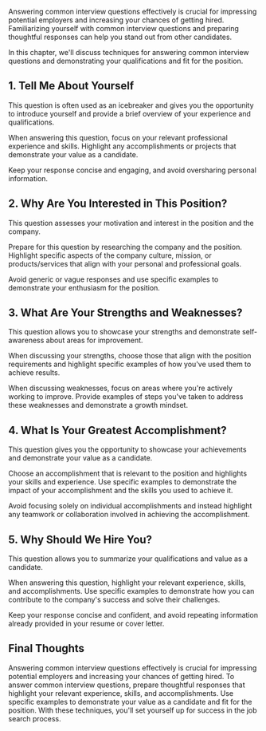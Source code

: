 
Answering common interview questions effectively is crucial for impressing potential employers and increasing your chances of getting hired. Familiarizing yourself with common interview questions and preparing thoughtful responses can help you stand out from other candidates.

In this chapter, we'll discuss techniques for answering common interview questions and demonstrating your qualifications and fit for the position.

1\. Tell Me About Yourself
-------------------------

This question is often used as an icebreaker and gives you the opportunity to introduce yourself and provide a brief overview of your experience and qualifications.

When answering this question, focus on your relevant professional experience and skills. Highlight any accomplishments or projects that demonstrate your value as a candidate.

Keep your response concise and engaging, and avoid oversharing personal information.

2\. Why Are You Interested in This Position?
-------------------------------------------

This question assesses your motivation and interest in the position and the company.

Prepare for this question by researching the company and the position. Highlight specific aspects of the company culture, mission, or products/services that align with your personal and professional goals.

Avoid generic or vague responses and use specific examples to demonstrate your enthusiasm for the position.

3\. What Are Your Strengths and Weaknesses?
------------------------------------------

This question allows you to showcase your strengths and demonstrate self-awareness about areas for improvement.

When discussing your strengths, choose those that align with the position requirements and highlight specific examples of how you've used them to achieve results.

When discussing weaknesses, focus on areas where you're actively working to improve. Provide examples of steps you've taken to address these weaknesses and demonstrate a growth mindset.

4\. What Is Your Greatest Accomplishment?
----------------------------------------

This question gives you the opportunity to showcase your achievements and demonstrate your value as a candidate.

Choose an accomplishment that is relevant to the position and highlights your skills and experience. Use specific examples to demonstrate the impact of your accomplishment and the skills you used to achieve it.

Avoid focusing solely on individual accomplishments and instead highlight any teamwork or collaboration involved in achieving the accomplishment.

5\. Why Should We Hire You?
--------------------------

This question allows you to summarize your qualifications and value as a candidate.

When answering this question, highlight your relevant experience, skills, and accomplishments. Use specific examples to demonstrate how you can contribute to the company's success and solve their challenges.

Keep your response concise and confident, and avoid repeating information already provided in your resume or cover letter.

Final Thoughts
--------------

Answering common interview questions effectively is crucial for impressing potential employers and increasing your chances of getting hired. To answer common interview questions, prepare thoughtful responses that highlight your relevant experience, skills, and accomplishments. Use specific examples to demonstrate your value as a candidate and fit for the position. With these techniques, you'll set yourself up for success in the job search process.
